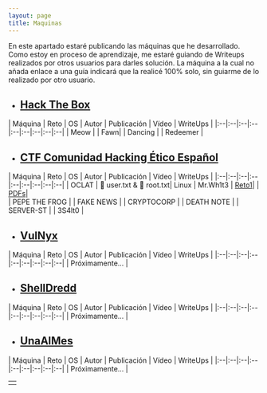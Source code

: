 ```yaml
---
layout: page
title: Maquinas
---
```


En este apartado estaré publicando las máquinas que he desarrollado. Como estoy en proceso de aprendizaje, me estaré guiando de Writeups realizados por otros usuarios para darles solución. La máquina a la cual no añada enlace a una guía indicará que la realicé 100% solo, sin guiarme de lo realizado por otro usuario.

* ## [Hack The Box](https://app.hackthebox.com/)

| Máquina | Reto | OS | Autor | Publicación | Vídeo | WriteUps |
|:--|:--|:--|:--|:--|:--|:--|:--|:--|
| Meow | 
| Fawn| 
| Dancing | 
| Redeemer | 

* ## [CTF Comunidad Hacking Ético Español](https://ctf.comunidadhackingetico.es/challenges)

| Máquina | Reto | OS | Autor | Publicación | Vídeo | WriteUps |
|:--|:--|:--|:--|:--|:--|:--|:--|:--|
| OCLAT | 🚩 user.txt & 🚩 root.txt| Linux | Mr.Wh1t3  | [Reto1](https://4k4m1m3.github.io/blog/CTF-Reto1-OCLAT)|  |   [PDFs](https://github.com/4k4m1m3/blog/blob/main/_posts/adjuntos/pdfs/OCLAT.pdf)|            
| PEPE THE FROG |
| FAKE NEWS | 
| CRYPTOCORP |
| DEATH NOTE | 
| SERVER-ST |
| 3S4lt0 |

* ## [VulNyx](https://vulnyx.com/)

| Máquina | Reto | OS | Autor | Publicación | Vídeo | WriteUps |
|:--|:--|:--|:--|:--|:--|:--|:--|:--|
| Próximamente... |

* ## [ShellDredd](https://shelldredd.github.io/maquinas-ctf)

| Máquina | Reto | OS | Autor | Publicación | Vídeo | WriteUps |
|:--|:--|:--|:--|:--|:--|:--|:--|:--|
| Próximamente... |

* ## [UnaAlMes](https://unaalmes.hispasec.com/challenges)

| Máquina | Reto | OS | Autor | Publicación | Vídeo | WriteUps |
|:--|:--|:--|:--|:--|:--|:--|:--|:--|
| Próximamente... |



|   |
|:--|
|   |